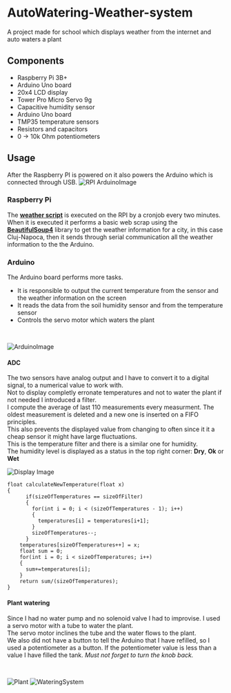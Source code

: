 # AutoWatering-Weather-system

A project made for school which displays weather from the internet and auto waters a plant

## Components

<ul>
    <li>Raspberry Pi 3B+</li>
    <li>Arduino Uno board</li>
    <li>20x4 LCD display</li>
    <li>Tower Pro Micro Servo 9g</li>
    <li>Capacitive humidity sensor</li>
    <li>Arduino Uno board</li>
    <li>TMP35 temperature sensors</li>
    <li>Resistors and capacitors</li>
    <li>0 -> 10k Ohm potentiometers</li>
</ul>

## Usage

After the Raspberry PI is powered on it also powers the Arduino which is connected through USB.
![RPI ArduinoImage](Media/1.jpg)

### Raspberry Pi

The [**weather script**](RaspberryGetWeather.py) is executed on the RPI by a cronjob every two minutes.
<br>
When it is executed it performs a basic web scrap using the [**BeautifulSoup4**](https://pypi.org/project/beautifulsoup4/) library to get the weather information for a city, in this case Cluj-Napoca, then it sends through serial communication all the weather information to the the Arduino.

### Arduino

The Arduino board performs more tasks.

<ul>
    <li>It is responsible to output the current temperature from the sensor and the weather information on the screen</li>
    <li>It reads the data from the soil humidity sensor and from the temperature sensor</li>
    <li>Controls the servo motor which waters the plant</li>
</ul>

<br>

![ArduinoImage](Media/3.jpg)

#### ADC

The two sensors have analog output and I have to convert it to a digital signal, to a numerical value to work with.
<br>
Not to display completly erronate temperatures and not to water the plant if not needed I introduced a filter.
<br>
I compute the average of last 110 measurements every measurment. The oldest measurement is deleted and a new one is inserted on a FIFO principles.
<br>
This also prevents the displayed value from changing to often since it it a cheap sensor it might have large fluctuations.
<br>
This is the temperature filter and there is a similar one for humidity.
<br>
The humidity level is displayed as a status in the top right corner: **Dry**, **Ok** or **Wet**
<br>

![Display Image](Media/2.jpg)

```
float calculateNewTemperature(float x)
{
      if(sizeOfTemperatures == sizeOfFilter)
      {
        for(int i = 0; i < (sizeOfTemperatures - 1); i++)
        {
          temperatures[i] = temperatures[i+1];
        }
        sizeOfTemperatures--;
      }
    temperatures[sizeOfTemperatures++] = x;
    float sum = 0;
    for(int i = 0; i < sizeOfTemperatures; i++)
    {
      sum+=temperatures[i];
    }
    return sum/(sizeOfTemperatures);
}
```

#### Plant watering

Since I had no water pump and no solenoid valve I had to improvise. I used a servo motor with a tube to water the plant.
<br>
The servo motor inclines the tube and the water flows to the plant.
<br>
We also did not have a button to tell the Arduino that I have refilled, so I used a potentiometer as a button. If the potentiometer value is less than a value I have filled the tank. _Must not forget to turn the knob back._

<br>

![Plant](Media/4.jpg)
![WateringSystem](Media/5.jpg)
